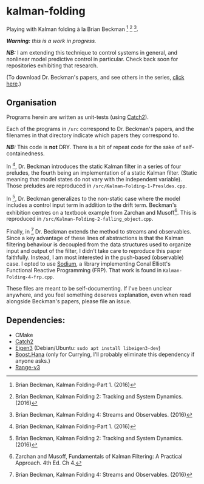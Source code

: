 # kalman-folding
Playing with Kalman folding à la Brian Beckman [^kf-1] [^kf-2] [^kf-4].

***Warning:*** *this is a work in progress.*

***NB:*** I am extending this technique to control systems in general, and nonlinear model predictive control in particular. Check back soon for repositories exhibiting that research.

(To download Dr. Beckman's papers, and see others in the series, [click here](http://vixra.org/author/brian_beckman).)


## Organisation

Programs herein are written as unit-tests (using [Catch2](https://github.com/catchorg/Catch2)).

Each of the programs in `/src` correspond to Dr. Beckman's papers, and the filenames in that directory indicate which papers they correspond to.

***NB:*** This code is **not** DRY. There is a bit of repeat code for the sake of self-containedness.

In [^kf-1], Dr. Beckman introduces the static Kalman filter in a series of four preludes, the fourth being an implementation of a static Kalman filter. (Static meaning that model states do not vary with the independent variable). Those preludes are reproduced in `/src/Kalman-Folding-1-Presldes.cpp`.

In [^kf-2], Dr. Beckman generalizes to the non-static case where the model includes a control input term in addition to the drift term. Beckman's exhibition centres on a textbook example from Zarchan and Musoff[^Z&M]. This is reproduced in `/src/Kalman-Folding-2-falling_object.cpp`.

Finally, in [^kf-4] Dr. Beckman extends the method to streams and observables.  Since a key advantage of these lines of abstractions is that the Kalman filtering behaviour is decoupled from the data structures used to organize input and output of the filter, I didn't take care to reproduce this paper faithfully.  Instead, I am most interested in the push-based (observable) case. I opted to use [Sodium](https://github.com/SodiumFRP/sodium-cxx), a library implementing Conal Elliott's Functional Reactive Programming (FRP). That work is found in `Kalman-Folding-4-frp.cpp`.

These files are meant to be self-documenting. If I've been unclear anywhere, and you feel something deserves explanation, even when read alongside Beckman's papers, please file an issue.

## Dependencies:
 * CMake
 * [Catch2](https://github.com/catchorg/Catch2)
 * [Eigen3](ihttp://eigen.tuxfamily.org/index.php?title=Main_Page) (Debian/Ubuntu: `sudo apt install libeigen3-dev`)
 * [Boost.Hana](https://www.boost.org/doc/libs/1_61_0/libs/hana/doc/html/index.html) (only for Currying, I'll probably eliminate this dependency if anyone asks.)
 * [Range-v3](https://github.com/ericniebler/range-v3)

[^kf-1]: Brian Beckman, Kalman Folding-Part 1. (2016)

[^kf-2]: Brian Beckman, Kalman Folding 2: Tracking and System Dynamics. (2016)

[^kf-4]: Brian Beckman, Kalman Folding 4: Streams and Observables. (2016)

[^Z&M]: Zarchan and Musoff, Fundamentals of Kalman Filtering: A Practical Approach. 4th Ed. Ch 4.

